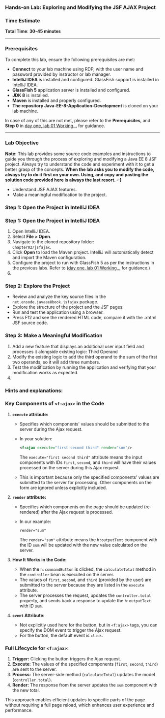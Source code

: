 ### Hands-on Lab: Exploring and Modifying the JSF AJAX Project

### **Time Estimate**

**Total Time**: **30-45 minutes**

---

### Prerequisites

To complete this lab, ensure the following prerequisites are met:

- **Connect** to your lab machine using RDP, with the user name and password provided by instructor or lab manager.
- **IntelliJ IDEA** is installed and configured. GlassFish support is installed in IntelliJ IDEA.
- **GlassFish 5** application server is installed and configured.
- **JDK 8** is installed.
- **Maven** is installed and properly configured.
- **The repository Java-EE-8-Application-Development** is cloned on your lab machine.

In case of any of this are not met, please refer to the **Prerequisites**, and **Step 0** in [day one, lab 01 Working...](../day-01/01%20Working%20with%20a%20Simple%20JSF%20form%20Project.md) for guidance.

---

### Lab Objective

**Note:** This lab provides some source code examples and instructions to guide you through the process of exploring and modifying a Java EE 8 JSF project. Always try to understand the code and experiment with it to get a better grasp of the concepts.
**When the lab asks you to modify the code, always try to do it first on your own. Using, and copy and pasting the solution code provided here is always the last resort. :-)**

- Understand JSF AJAX features.
- Make a meaningful modification to the project.

### **Step 1: Open the Project in IntelliJ IDEA**

### Step 1: Open the Project in IntelliJ IDEA

1.  Open IntelliJ IDEA.
2.  Select **File > Open**.
3.  Navigate to the cloned repository folder:  
    `Chapter02/jsfajax`.
4.  Click **Open** to load the Maven project. IntelliJ will automatically detect and import the Maven configuration.
5.  Configure the project to run with GlassFish 5 as per the instructions in the previous labs. Refer to ([day one, lab 01 Working...](../day-01/01%20Working%20with%20a%20Simple%20JSF%20form%20Project.md) for guidance.)
6.

### **Step 2: Explore the Project**

- Review and analyze the key source files in the `net.ensode.javaee8book.jsfajax` package.
- Explore the structure of the project and the JSF pages.
- Run and test the application using a browser.
- Press F12 and see the rendered HTML code, compare it with the .xhtml JSF source code.

### **Step 3: Make a Meaningful Modification**

1.  Add a new feature that displays an additional user input field and processes it alongside existing logic: Third Operand
2.  Modify the existing logic to add the third operand to the sum of the first two operands, so it will add three numbers.
3.  Test the modification by running the application and verifying that your modification works as expected.
4.

### Hints and explanations:

### Key Components of `<f:ajax>` in the Code

1.  **`execute` attribute:**

    - Specifies which components' values should be submitted to the server during the Ajax request.
    - In your solution:

      ```xml
      <f:ajax execute="first second third" render="sum"/>
      ```

      The `execute="first second third"` attribute means the input components with IDs `first`, `second`, and `third` will have their values processed on the server during this Ajax request.

    - This is important because only the specified components' values are submitted to the server for processing. Other components on the form are ignored unless explicitly included.

2.  **`render` attribute:**

    - Specifies which components on the page should be updated (re-rendered) after the Ajax request is processed.
    - In our example:

      ```
      render="sum"

      ```

      The `render="sum"` attribute means the `h:outputText` component with the ID `sum` will be updated with the new value calculated on the server.

3.  **How It Works in the Code:**

    - When the `h:commandButton` is clicked, the `calculateTotal` method in the `controller` bean is executed on the server.
    - The values of `first`, `second`, and `third` (provided by the user) are submitted to the server because they are listed in the `execute` attribute.
    - The server processes the request, updates the `controller.total` property, and sends back a response to update the `h:outputText` with ID `sum`.

4.  **`event` Attribute:**

    - Not explicitly used here for the button, but in `<f:ajax>` tags, you can specify the DOM event to trigger the Ajax request.
    - For the button, the default event is `click`.

### Full Lifecycle for `<f:ajax>`:

1.  **Trigger:** Clicking the button triggers the Ajax request.
2.  **Execute:** The values of the specified components (`first`, `second`, `third`) are sent to the server.
3.  **Process:** The server-side method (`calculateTotal`) updates the model (`controller.total`).
4.  **Render:** The response from the server updates the `sum` component with the new total.

This approach enables efficient updates to specific parts of the page without requiring a full page reload, which enhances user experience and performance.

